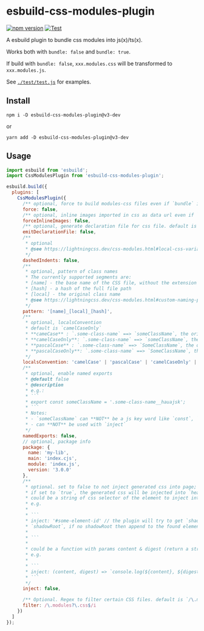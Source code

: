 # esbuild-css-modules-plugin

[![npm version](https://img.shields.io/npm/v/esbuild-css-modules-plugin/v3-dev)](https://www.npmjs.com/package/esbuild-css-modules-plugin/v/v3-dev)
[![Test](https://github.com/indooorsman/esbuild-css-modules-plugin/actions/workflows/test.yml/badge.svg)](https://github.com/indooorsman/esbuild-css-modules-plugin/actions/workflows/test.yml)

A esbuild plugin to bundle css modules into js(x)/ts(x).

Works both with `bundle: false` and `bundle: true`.

If build with `bundle: false`, `xxx.modules.css` will be transformed to `xxx.modules.js`.

See [`./test/test.js`](https://github.com/indooorsman/esbuild-css-modules-plugin/blob/v3/test/test.js) for examples.

## Install

```shell
npm i -D esbuild-css-modules-plugin@v3-dev
```

or

```shell
yarn add -D esbuild-css-modules-plugin@v3-dev
```

## Usage

```js
import esbuild from 'esbuild';
import CssModulesPlugin from 'esbuild-css-modules-plugin';

esbuild.build({
  plugins: [
    CssModulesPlugin({
      /** optional, force to build modules-css files even if `bundle` is disabled in esbuild. default is `false` */
      force: false,
      /** optional, inline images imported in css as data url even if `bundle` is false. default is `false` */
      forceInlineImages: false,
      /** optional, generate declaration file for css file. default is `false` */
      emitDeclarationFile: false,
      /**
       * optional
       * @see https://lightningcss.dev/css-modules.html#local-css-variables
       */
      dashedIndents: false,
      /**
       * optional, pattern of class names
       * The currently supported segments are:
       * [name] - the base name of the CSS file, without the extension
       * [hash] - a hash of the full file path
       * [local] - the original class name
       * @see https://lightningcss.dev/css-modules.html#custom-naming-patterns
       */
      pattern: '[name]_[local]_[hash]',
      /**
       * optional, localsConvention
       * default is `camelCaseOnly`
       * **cameCase** : `.some-class-name` ==> `someClassName`, the original class name will not to be removed from the locals
       * **camelCaseOnly**: `.some-class-name` ==> `someClassName`, the original class name will be removed from the locals
       * **pascalCase** : `.some-class-name` ==> `SomeClassName`, the original class name will not to be removed from the locals
       * **pascalCaseOnly**: `.some-class-name` ==> `SomeClassName`, the original class name will be removed from the locals
       */
      localsConvention: 'camelCase' | 'pascalCase' | 'camelCaseOnly' | 'pascalCaseOnly',
      /**
       * optional, enable named exports
       * @default false
       * @description
       * e.g.:
       * ```
       * export const someClassName = '.some-class-name__hauajsk';
       * ```
       * Notes:
       * - `someClassName` can **NOT** be a js key word like `const`, `var` & etc.
       * - can **NOT** be used with `inject`
       */
      namedExports: false,
      // optional, package info
      package: {
        name: 'my-lib',
        main: 'index.cjs',
        module: 'index.js',
        version: '3.0.0'
      },
      /**
       * optional. set to false to not inject generated css into page;
       * if set to `true`, the generated css will be injected into `head`;
       * could be a string of css selector of the element to inject into,
       * e.g.
       *
       * ```
       * inject: '#some-element-id' // the plugin will try to get `shadowRoot` of the found element, and append css to the
       * `shadowRoot`, if no shadowRoot then append to the found element, if no element found then append to document.head
       *
       * ```
       *
       * could be a function with params content & digest (return a string of js code to inject css into page),
       * e.g.
       *
       * ```
       * inject: (content, digest) => `console.log(${content}, ${digest})`
       * ```
       */
      inject: false,

      /** Optional. Regex to filter certain CSS files. default is `/\.modules?\.css$/i` */
      filter: /\.modules?\.css$/i
    })
  ]
});
```
